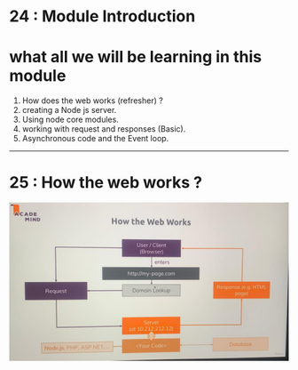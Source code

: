 # 24 : Module Introduction

# what all we will be learning in this module 

1. How does the web works (refresher) ?
2. creating a Node js server.
3. Using node core modules.
4. working with request and responses (Basic).
5. Asynchronous code and the Event loop.

---
# 25 : How the web works ?

![alt text](./imgs/how_the_web_works.jpeg)